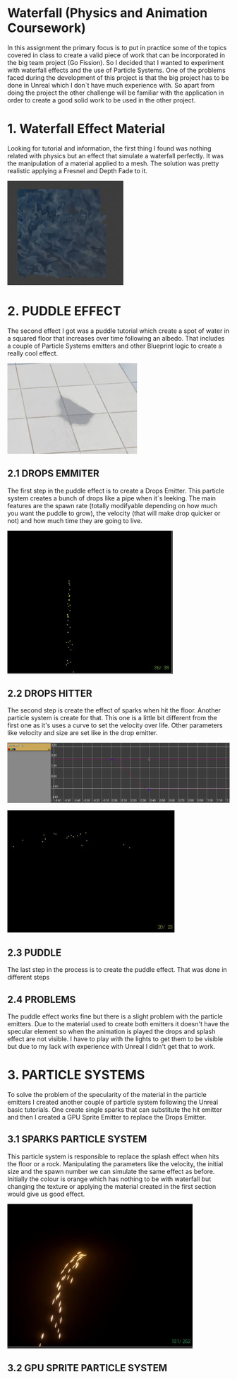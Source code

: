 # Waterfall (Physics and Animation Coursework)

In this assignment the primary focus is to put in practice some of the topics covered in class to create 
a valid piece of work that can be incorporated in the big team project (Go Fission). So I decided that I 
wanted to  experiment with waterfall effects and the use of Particle Systems. One of the problems faced 
during the development of this project is that the big project has to be done in Unreal which I don´t have
much  experience with. So apart from doing the project the other challenge will be familiar with the 
application in order to create a good solid work to be used in the other project.

# 1. Waterfall Effect Material

Looking for tutorial and information, the first thing I found was nothing related with physics but an 
effect that simulate a waterfall perfectly. It was the manipulation of a material applied to a mesh. 
The solution was pretty realistic applying a Fresnel and Depth Fade to it.

![Alt text](https://github.com/javolo/Waterfall/blob/master/Content/Screenshots/WaterfallMaterial.JPG "Waterfall Material")

# 2. PUDDLE EFFECT

The second effect I got was a puddle tutorial which create a spot of water in a squared floor that increases
over time following an albedo. That includes a couple of Particle Systems emitters and other Blueprint logic 
to create a really cool effect. 

![Alt text](https://github.com/javolo/Waterfall/blob/master/Content/Screenshots/Puddle.JPG "Puddle")

## 2.1 DROPS EMMITER

The first step in the puddle effect is to create a Drops Emitter. This particle system creates a bunch of drops
like a pipe when it´s leeking. The main features are the spawn rate (totally modifyable depending on how much
you want the puddle to grow), the velocity (that will make drop quicker or not) and how much time they are going
to live.

![Alt text](https://github.com/javolo/Waterfall/blob/master/Content/Screenshots/DropsEmitter.JPG "Drop Particles")

## 2.2 DROPS HITTER

The second step is create the effect of sparks when hit the floor. Another particle system is create for that.
This one is a little bit different from the first one as it's uses a curve to set the velocity over life. Other
parameters like velocity and size are set like in the drop emitter.

![Alt text](https://github.com/javolo/Waterfall/blob/master/Content/Screenshots/VelOverLife.JPG "Vel. Over Life")

![Alt text](https://github.com/javolo/Waterfall/blob/master/Content/Screenshots/DropsHitter.JPG "Hit Particles")

## 2.3 PUDDLE

The last step in the process is to create the puddle effect. That was done in different steps

## 2.4 PROBLEMS

The puddle effect works fine but there is a slight problem with the particle emitters. Due to the material used to 
create both emitters it doesn't have the specular element so when the animation is played the drops and splash 
effect are not visible. I have to play with the lights to get them to be visible but due to my lack with experience
with Unreal I didn't get that to work.

# 3. PARTICLE SYSTEMS

To solve the problem of the specularity of the material in the particle emitters I created another couple of particle
system following the Unreal basic tutorials. One create single sparks that can substitute the hit emitter and then I 
created a GPU Sprite Emitter to replace the Drops Emitter. 

## 3.1 SPARKS PARTICLE SYSTEM

This particle system is responsible to replace the splash effect when hits the floor or a rock. Manipulating the
parameters like the velocity, the initial size and the spawn number we can simulate the same effect as before. 
Initially the colour is orange which has nothing to be with waterfall but changing the texture or applying the 
material created in the first section would give us good effect.

![Alt text](https://github.com/javolo/Waterfall/blob/master/Content/Screenshots/Sparks.JPG "Sparks")

## 3.2 GPU SPRITE PARTICLE SYSTEM









